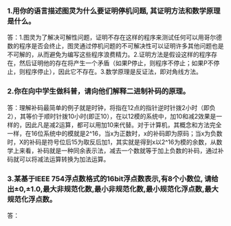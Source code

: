  ### 1.用你的语言描述图灵为什么要证明停机问题, 其证明方法和数学原理是什么。
 答：1.图灵为了解决可解性问题，证明不存在这样的程序来测试任何可以用哥尔德数的程序是否会终止，图灵通过停机问题的不可解决性可以证明许多其他问题也是不可解的，从而避免为编写这些程序浪费精力。2.证明方法是假设这样的程序存在，然后证明他的存在将产生一个矛盾（如果P停止，则程序不停止；如果P不停止，则程序停止），因此它不存在。3.数学原理是反证法，即对角线方法。
 ### 2.你在向中学生做科普，请向他们解释二进制补码的原理。
 答：理解补码最简单的例子就是时钟，将指在12点的指针逆时针拨2小时（即负2），其等价于顺时针拨10小时(即正10），在以12模的系统中，加10和减2效果是一样的，因此凡是减2运算，都可以用加10来代替。对于计算机，其概念和方法完全一样，在16位系统中的模就是2^16，当x为正数时，x的补码即为原码；当x为负数时，X的补码是符号位后15为取反后加1，其实就是得到x以2^16为模的余数，从数学上来看，补码就是一种同余表示法，减去一个数就等于加上负数的补码，通过补码就可以将减法运算转换为加法运算。
 ### 3.某基于IEEE 754浮点数格式的16bit浮点数表示,有8个小数位, 请给出±0,±1.0,最大非规范化数,最小非规范化数,最小规范化浮点数,最大规范化浮点数。
答：
